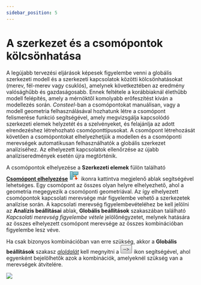 ```yaml
---
sidebar_position: 5
---
```

# A szerkezet és a csomópontok kölcsönhatása
<!-- wp:paragraph -->

A legújabb tervezési eljárások képesek figyelembe venni a globális szerkezeti modell és a szerkezeti kapcsolatok közötti kölcsönhatásokat (merev, fél-merev vagy csuklós), amelynek következtében az eredmény valósághűbb és gazdaságosabb. Ennek feltétele a korábbiaknál élethűbb modell felépítés, amely a mérnöktől komolyabb erőfeszítést kíván a modellezés során. _Consteel_-ban a csomópontokat manuálisan, vagy a modell geometria felhasználásával hozhatunk létre a csomópont felismerése funkció segítségével, amely megvizsgálja kapcsolódó szerkezeti elemek helyzetét és a szelvényeket, és felajánlja az adott elrendezéshez létrehozható csomóponttípusokat. A csomópont létrehozását követően a csomópontokat elhelyezhetjük a modellen és a csomóponti merevségek automatikusan felhasználhatók a globális szerkezet analíziséhez. Az elhelyezett kapcsolatok ellenőrzése az újabb analíziseredmények esetén újra megtörténik.

<!-- /wp:paragraph -->

<!-- wp:paragraph -->

A csomópontok elhelyezése a **Szerkezeti elemek** fülön található **[Csomópont elhelyezése](./14_2_create-joint.md#csomópont-elhelyezése-consteel-modellen)** ![](./img/wp-content-uploads-2021-04-15-6-place-butt.png) ikonra kattintva megjelenő ablak segítségével lehetséges. Egy csomópont az összes olyan helyre elhelyezhető, ahol a geometria megegyezik a csomóponti geometriával. Az így elhelyezett csomópontok kapcsolati merevsége már figyelembe vehető a szerkezetek analízise során. A kapcsolati merevség figyelembevételéhez be kell jelölni az **Analízis beállításai** ablak, **Globális beállítások** szakaszában található _Kapcsolati merevség figyelembe vétele_ jelölőnégyzetet, melynek hatására az összes elhelyezett csomópont merevsége az összes kombinációban figyelembe lesz véve.

<!-- /wp:paragraph -->

<!-- wp:paragraph -->

Ha csak bizonyos kombinációban van erre szükség, akkor a **Globális beállítások** szakasz [_aloldalát_](../8_0_structural-analysis/8_3_analysis-settings.md#globális-analízis-beállításainak-részletezése-aloldal) kell megnyitni a ![](./img/wp-content-uploads-2021-04-cmd_subpage.png) ikon segítségével, ahol egyenként bejelölhetők azok a kombinációk, amelyeknél szükség van a merevségek átvitelére.

<!-- /wp:paragraph -->

<!-- wp:image {"align":"center","id":38675,"width":490,"height":226,"sizeSlug":"full","linkDestination":"media","className":"is-style-editorskit-rounded"} -->

[![](https://consteelsoftware.com/wp-content/uploads/2022/06/dial_analizis_kapcsolati-merevseg.png)](./img/wp-content-uploads-2022-06-dial_analizis_kapcsolati-merevseg.png)

<!-- /wp:image -->
